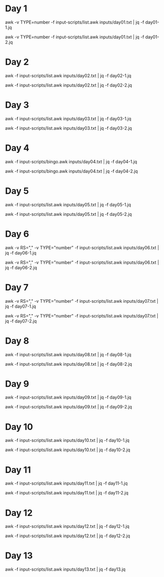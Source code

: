 # Day 1
awk -v TYPE=number -f input-scripts/list.awk inputs/day01.txt | jq -f day01-1.jq

awk -v TYPE=number -f input-scripts/list.awk inputs/day01.txt | jq -f day01-2.jq

# Day 2
awk -f input-scripts/list.awk inputs/day02.txt | jq -f day02-1.jq

awk -f input-scripts/list.awk inputs/day02.txt | jq -f day02-2.jq

# Day 3
awk -f input-scripts/list.awk inputs/day03.txt | jq -f day03-1.jq

awk -f input-scripts/list.awk inputs/day03.txt | jq -f day03-2.jq

# Day 4
awk -f input-scripts/bingo.awk inputs/day04.txt | jq -f day04-1.jq

awk -f input-scripts/bingo.awk inputs/day04.txt | jq -f day04-2.jq

# Day 5
awk -f input-scripts/list.awk inputs/day05.txt | jq -f day05-1.jq

awk -f input-scripts/list.awk inputs/day05.txt | jq -f day05-2.jq

# Day 6
awk -v RS="," -v TYPE="number" -f input-scripts/list.awk inputs/day06.txt | jq -f day06-1.jq

awk -v RS="," -v TYPE="number" -f input-scripts/list.awk inputs/day06.txt | jq -f day06-2.jq

# Day 7
awk -v RS="," -v TYPE="number" -f input-scripts/list.awk inputs/day07.txt | jq -f day07-1.jq

awk -v RS="," -v TYPE="number" -f input-scripts/list.awk inputs/day07.txt | jq -f day07-2.jq

# Day 8
awk -f input-scripts/list.awk inputs/day08.txt | jq -f day08-1.jq

awk -f input-scripts/list.awk inputs/day08.txt | jq -f day08-2.jq

# Day 9
awk -f input-scripts/list.awk inputs/day09.txt | jq -f day09-1.jq

awk -f input-scripts/list.awk inputs/day09.txt | jq -f day09-2.jq

# Day 10
awk -f input-scripts/list.awk inputs/day10.txt | jq -f day10-1.jq

awk -f input-scripts/list.awk inputs/day10.txt | jq -f day10-2.jq

# Day 11
awk -f input-scripts/list.awk inputs/day11.txt | jq -f day11-1.jq

awk -f input-scripts/list.awk inputs/day11.txt | jq -f day11-2.jq

# Day 12
awk -f input-scripts/list.awk inputs/day12.txt | jq -f day12-1.jq

awk -f input-scripts/list.awk inputs/day12.txt | jq -f day12-2.jq

# Day 13
awk -f input-scripts/list.awk inputs/day13.txt | jq -f day13.jq
